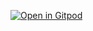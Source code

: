 [![Open in Gitpod](https://gitpod.io/button/open-in-gitpod.svg)](https://gitpod.io/#https://github.com/eteeselink/ooti2022)
